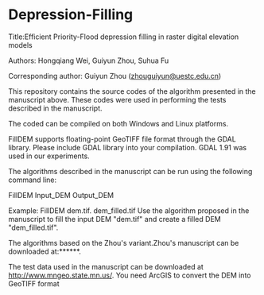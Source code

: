 # Depression-Filling
Title:Efficient Priority-Flood depression filling in raster digital elevation models

Authors: Hongqiang Wei, Guiyun Zhou, Suhua Fu

Corresponding author: Guiyun Zhou (zhouguiyun@uestc.edu.cn)

This repository contains the source codes of the algorithm presented in the manuscript above. These codes were used in performing the tests described in the manuscript.

The coded can be compiled on both Windows and Linux platforms.

FillDEM supports floating-point GeoTIFF file format through the GDAL library. Please include GDAL library into your compilation. GDAL 1.91 was used in our experiments.

The algorithms described in the manuscript can be run using the following command line:

FillDEM Input_DEM Output_DEM

Example: FillDEM dem.tif. dem_filled.tif Use the algorithm proposed in the manuscript to fill the input DEM "dem.tif" and create a filled DEM "dem_filled.tif".

The algorithms based on the Zhou's variant.Zhou's manuscript can be downloaded at:******.

The test data used in the manuscript can be downloaded at http://www.mngeo.state.mn.us/. You need ArcGIS to convert the DEM into GeoTIFF format
